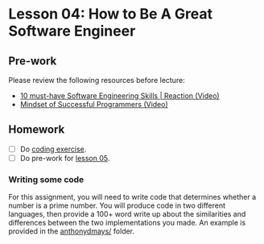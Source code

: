 # Lesson 04: How to Be A Great Software Engineer

## Pre-work

Please review the following resources before lecture:

* [10 must-have Software Engineering Skills | Reaction (Video)](https://www.youtube.com/watch?v=AMdSBKZgOJw)
* [Mindset of Successful Programmers (Video)](https://www.youtube.com/watch?v=nogh434ykF0)

## Homework

- [ ] Do [coding exercise](#writing-some-code).
- [ ] Do pre-work for [lesson 05](/lesson_05/).
  
### Writing some code

For this assignment, you will need to write code that determines whether a number is a prime number. You will produce code in two different languages, then provide a 100+ word write up about the similarities and differences between the two implementations you made. An example is provided in the [anthonydmays/](./anthonydmays/) folder.
